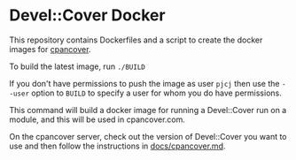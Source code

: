 # Devel::Cover Docker

This repository contains Dockerfiles and a script to create the docker images
for [cpancover](http://cpancover.com).

To build the latest image, run `./BUILD`

If you don't have permissions to push the image as user `pjcj` then use the
`--user` option to `BUILD` to specify a user for whom you do have permissions.

This command will build a docker image for running a Devel::Cover run on a
module, and this will be used in cpancover.com.

On the cpancover server, check out the version of Devel::Cover you want to use
and then follow the instructions in
[docs/cpancover.md](https://github.com/pjcj/Devel--Cover/blob/main/docs/cpancover.md).
